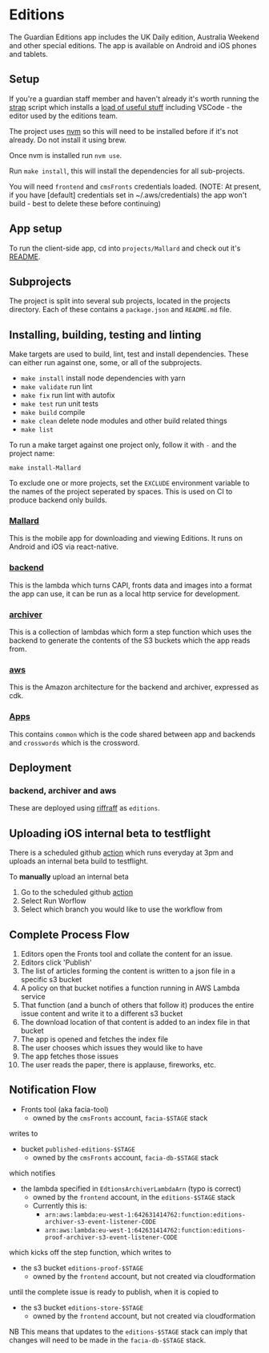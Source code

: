# Editions

The Guardian Editions app includes the UK Daily edition, Australia Weekend and other special editions. The app is available on Android and iOS phones and tablets.

## Setup

If you're a guardian staff member and haven't already it's worth running the [strap](https://gu-strap.herokuapp.com/) script which installs a [load of useful stuff](https://github.com/guardian/homebrew-devtools/blob/master/Casks/gu-base.rb) including VSCode - the editor used by the editions team.

The project uses [nvm](https://github.com/nvm-sh/nvm) so this will need to be installed before if it's not already. Do not install it using brew.

Once nvm is installed run `nvm use`.

Run `make install`, this will install the dependencies for all sub-projects.

You will need `frontend` and `cmsFronts` credentials loaded. (NOTE: At present, if you have [default] credentials set in ~/.aws/credentials) the app won't build - best to delete these before continuing)

## App setup

To run the client-side app, cd into `projects/Mallard` and check out it's [README](https://github.com/guardian/editions/tree/master/projects/Mallard).

## Subprojects

The project is split into several sub projects, located in the projects directory. Each of these contains a `package.json` and `README.md` file.

## Installing, building, testing and linting

Make targets are used to build, lint, test and install dependencies. These can either run against one, some, or all of the subprojects.

-   `make install` install node dependencies with yarn
-   `make validate` run lint
-   `make fix` run lint with autofix
-   `make test` run unit tests
-   `make build` compile
-   `make clean` delete node modules and other build related things
-   `make list`

To run a make target against one project only, follow it with `-` and the project name:

`make install-Mallard`

To exclude one or more projects, set the `EXCLUDE` environment variable to the names of the project seperated by spaces. This is used on CI to produce backend only builds.

### [Mallard](https://github.com/guardian/editions/tree/master/projects/Mallard)

This is the mobile app for downloading and viewing Editions. It runs on Android and iOS via react-native.

### [backend](https://github.com/guardian/editions/tree/master/projects/backend)

This is the lambda which turns CAPI, fronts data and images into a format the app can use, it can be run as a local http service for development.

### [archiver](https://github.com/guardian/editions/tree/master/projects/archiver)

This is a collection of lambdas which form a step function which uses the backend to generate the contents of the S3 buckets which the app reads from.

### [aws](https://github.com/guardian/editions/tree/master/projects/aws)

This is the Amazon architecture for the backend and archiver, expressed as cdk.

### [Apps](https://github.com/guardian/editions/tree/master/projects/Apps)

This contains `common` which is the code shared between app and backends and `crosswords` which is the crossword.

## Deployment

### backend, archiver and aws

These are deployed using [riffraff](https://riffraff.gutools.co.uk) as `editions`.

## Uploading iOS internal beta to testflight
There is a scheduled github [action](https://github.com/guardian/editions/actions?query=workflow%3Ascheduled-ios-beta) which runs everyday at 3pm and uploads an internal beta build to testflight.

To **manually** upload an internal beta 
1. Go to the scheduled github [action](https://github.com/guardian/editions/actions?query=workflow%3Ascheduled-ios-beta)
2. Select Run Worflow
3. Select which branch you would like to use the workflow from

## Complete Process Flow

1) Editors open the Fronts tool and collate the content for an issue.
1) Editors click 'Publish'
1) The list of articles forming the content is written to a json file in a specific s3 bucket
1) A policy on that bucket notifies a function running in AWS Lambda service
1) That function (and a bunch of others that follow it) produces the entire issue content and write it to a different s3 bucket
1) The download location of that content is added to an index file in that bucket
1) The app is opened and fetches the index file
1) The user chooses which issues they would like to have
1) The app fetches those issues
1) The user reads the paper, there is applause, fireworks, etc.

## Notification Flow

 * Fronts tool (aka facia-tool)  
   * owned by the `cmsFronts` account, `facia-$STAGE` stack 

writes to
 
 * bucket `published-editions-$STAGE`
   * owned by the `cmsFronts` account, `facia-db-$STAGE` stack

which notifies

 * the lambda specified in `EdtionsArchiverLambdaArn` (typo is correct) 
   * owned by the `frontend` account, in the `editions-$STAGE` stack
   * Currently this is:
     * `arn:aws:lambda:eu-west-1:642631414762:function:editions-archiver-s3-event-listener-CODE`
     * `arn:aws:lambda:eu-west-1:642631414762:function:editions-proof-archiver-s3-event-listener-CODE`
   
which kicks off the step function, which writes to

 * the s3 bucket `editions-proof-$STAGE`
   * owned by the `frontend` account, but not created via cloudformation
   
until the complete issue is ready to publish, when it is copied to 

 * the s3 bucket `editions-store-$STAGE`
   * owned by the `frontend` account, but not created via cloudformation

NB This means that updates to the `editions-$STAGE` stack can imply that changes will need to be made
in the `facia-db-$STAGE` stack.

